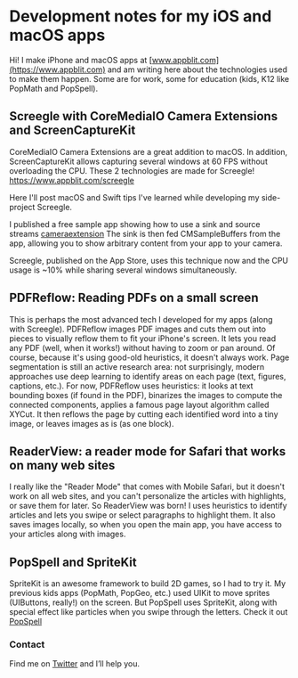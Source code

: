 # Development notes for my iOS and macOS apps

Hi! I make iPhone and macOS apps at [www.appblit.com](https://www.appblit.com) and am writing here about the technologies used to make them happen.
Some are for work, some for education (kids, K12 like PopMath and PopSpell).

## Screegle with CoreMediaIO Camera Extensions and ScreenCaptureKit

CoreMediaIO Camera Extensions are a great addition to macOS.
In addition, ScreenCaptureKit allows capturing several windows at 60 FPS without overloading the CPU.
These 2 technologies are made for Screegle! https://www.appblit.com/screegle

Here I'll post macOS and Swift tips I've learned while developing my side-project Screegle.

I published a free sample app showing how to use a sink and source streams [cameraextension](https://github.com/ldenoue/cameraextension)
The sink is then fed CMSampleBuffers from the app, allowing you to show arbitrary content from your app to your camera.

Screegle, published on the App Store, uses this technique now and the CPU usage is ~10% while sharing several windows simultaneously.

## PDFReflow: Reading PDFs on a small screen

This is perhaps the most advanced tech I developed for my apps (along with Screegle).
PDFReflow images PDF images and cuts them out into pieces to visually reflow them to fit your iPhone's screen.
It lets you read any PDF (well, when it works!) without having to zoom or pan around.
Of course, because it's using good-old heuristics, it doesn't always work.
Page segmentation is still an active research area: not surprisingly, modern approaches use deep learning to identify areas on each page (text, figures, captions, etc.).
For now, PDFReflow uses heuristics: it looks at text bounding boxes (if found in the PDF), binarizes the images to compute the connected components, applies a famous page layout algorithm called XYCut.
It then reflows the page by cutting each identified word into a tiny image, or leaves images as is (as one block).


## ReaderView: a reader mode for Safari that works on many web sites

I really like the "Reader Mode" that comes with Mobile Safari, but it doesn't work on all web sites, and you can't personalize the articles with highlights, or save them for later.
So ReaderView was born! I uses heuristics to identify articles and lets you swipe or select paragraphs to highlight them. It also saves images locally, so when you open the main app, you have access to your articles along with images.

## PopSpell and SpriteKit

SpriteKit is an awesome framework to build 2D games, so I had to try it.
My previous kids apps (PopMath, PopGeo, etc.) used UIKit to move sprites (UIButtons, really!) on the screen.
But PopSpell uses SpriteKit, along with special effect like particles when you swipe through the letters.
Check it out [PopSpell](https://www.appblit.com/popspell)

### Contact

Find me on [Twitter](https://twitter.com/ldenoue) and I’ll help you.
